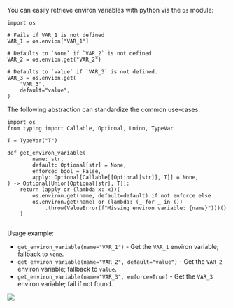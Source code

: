 
You can easily retrieve environ variables with python via the `os` module:

```python=
import os

# Fails if VAR_1 is not defined
VAR_1 = os.envion["VAR_1"]

# Defaults to `None` if `VAR_2` is not defined.
VAR_2 = os.envion.get("VAR_2")

# Defaults to `value` if `VAR_3` is not defined.
VAR_3 = os.envion.get(
    "VAR_3",
    default="value",
) 
```

The following abstraction can standardize the common use-cases:

```python=
import os
from typing import Callable, Optional, Union, TypeVar

T = TypeVar("T")

def get_environ_variable(
        name: str,
        default: Optional[str] = None,
        enforce: bool = False,
        apply: Optional[Callable[[Optional[str]], T]] = None,
) -> Optional[Union[Optional[str], T]]:
    return (apply or (lambda x: x))(
        os.environ.get(name, default=default) if not enforce else
        os.environ.get(name) or (lambda: (_ for _ in ())
            .throw(ValueError(f"Missing environ variable: {name}")))()
    )
    
```

Usage example: 

* `get_environ_variable(name="VAR_1")` - Get the `VAR_1` environ variable; fallback to `None`.
* `get_environ_variable(name="VAR_2", default="value")` - Get the `VAR_2` environ variable; fallback to `value`.
* `get_environ_variable(name="VAR_3", enforce=True)` - Get the `VAR_3` environ variable; fail if not found.

![](https://hackmd.io/_uploads/r1q8Pr59q.png)
